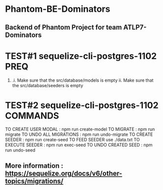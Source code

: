 # Phantom-BE-Dominators
Backend of Phantom Project for team ATLP7-Dominators
------------------------------------------------------------

# TEST#1 sequelize-cli-postgres-1102 PREQ
1. .i. Make sure that the src/database/models is empty
   ii. Make sure that the src/database/seeders is empty

# TEST#2 sequelize-cli-postgres-1102 COMMANDS
TO CREATE USER MODAL : npm run create-model
TO MIGRATE : npm run migrate
TO UNDO ALL MIGRATIONS : npm run undo-migrate
TO CREATE SEEDER : npm run create-seed
TO FEED SEEDER use ./data.txt
TO EXECUTE SEEDER : npm run exec-seed
TO UNDO CREATED SEED : npm run undo-seed

More information : https://sequelize.org/docs/v6/other-topics/migrations/
--------------------------------------------------------------


